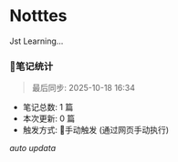 # Notttes
Jst Learning...




### 🚀笔记统计
> 最后同步: 2025-10-18 16:34

- 笔记总数: 1 篇
- 本次更新: 0 篇
- 触发方式: 🔄手动触发 (通过网页手动执行)

*auto updata*
